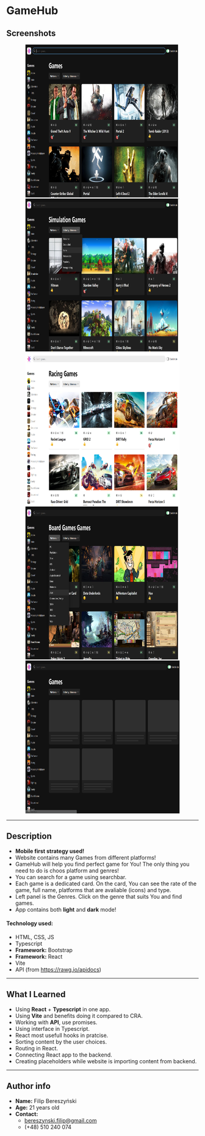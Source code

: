 # GameHub

## Screenshots
<p align="center">
    <img src="./src/assets/README_images/readme_img_01.png" width="80%" height="400px"></img>
    <br/>
    <img src="./src/assets/README_images/readme_img_02.png" width="80%" height="400px"></img>
    <br/>
    <img src="./src/assets/README_images/readme_img_03.png" width="80%" height="400px"></img>
    <br/>
    <img src="./src/assets/README_images/readme_img_04.png" width="80%" height="400px"></img>
    <br/>
    <img src="./src/assets/README_images/readme_img_05.png" width="80%" height="400px"></img>
</p>

<hr/>

## Description

- **Mobile first strategy used!**
- Website contains many Games from different platforms!
- GameHub will help you find perfect game for You! The only thing you need to do is choos platform and genres!
- You can search for a game using searchbar.
- Each game is a dedicated card. On the card, You can see the rate of the game, full name, platforms that are avaliable (icons) and type.
- Left panel is the Genres. Click on the genre that suits You and find games.
- App contains both **light** and **dark** mode!

#### Technology used:
- HTML, CSS, JS
- Typescript
- **Framework:** Bootstrap
- **Framework:** React
- Vite
- API (from https://rawg.io/apidocs)

<hr/>

## What I Learned

- Using **React** + **Typescript** in one app.
- Using **Vite** and benefits doing it compared to CRA.
- Working with **API**, use promises.
- Using interface in Typescript.
- React most usefull hooks in pratcise.
- Sorting content by the user choices.
- Routing in React.
- Connecting React app to the backend.
- Creating placeholders while website is importing content from backend.

<hr/>

## Author info

- **Name:** Filip Bereszyński
- **Age:** 21 years old
- **Contact:**
    - bereszynski.filip@gmail.com
    - (+48) 510 240 074